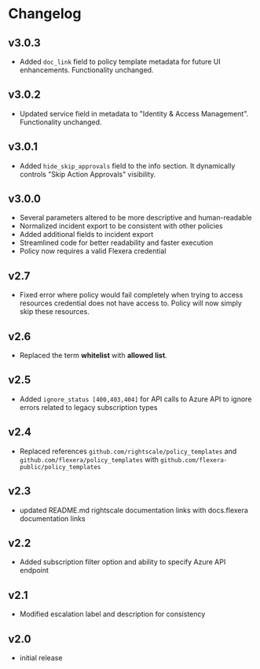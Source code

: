 # Changelog

## v3.0.3

- Added `doc_link` field to policy template metadata for future UI enhancements. Functionality unchanged.

## v3.0.2

- Updated service field in metadata to "Identity & Access Management". Functionality unchanged.

## v3.0.1

- Added `hide_skip_approvals` field to the info section. It dynamically controls "Skip Action Approvals" visibility.

## v3.0.0

- Several parameters altered to be more descriptive and human-readable
- Normalized incident export to be consistent with other policies
- Added additional fields to incident export
- Streamlined code for better readability and faster execution
- Policy now requires a valid Flexera credential

## v2.7

- Fixed error where policy would fail completely when trying to access resources credential does not have access to. Policy will now simply skip these resources.

## v2.6

- Replaced the term **whitelist** with **allowed list**.

## v2.5

- Added `ignore_status [400,403,404]` for API calls to Azure API to ignore errors related to legacy subscription types

## v2.4

- Replaced references `github.com/rightscale/policy_templates` and `github.com/flexera/policy_templates` with `github.com/flexera-public/policy_templates`

## v2.3

- updated README.md rightscale documentation links with docs.flexera documentation links

## v2.2

- Added subscription filter option and ability to specify Azure API endpoint

## v2.1

- Modified escalation label and description for consistency

## v2.0

- initial release
